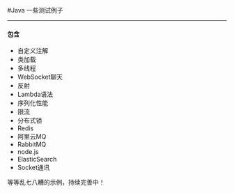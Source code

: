 #Java 一些测试例子


***
#### 包含
* 自定义注解
* 类加载
* 多线程
* WebSocket聊天
* 反射
* Lambda语法
* 序列化性能
* 限流
* 分布式锁
* Redis
* 阿里云MQ
* RabbitMQ
* node.js
* ElasticSearch
* Socket通讯

等等乱七八糟的示例，持续完善中！

